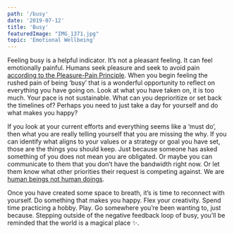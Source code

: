 ```yaml
---
path: '/busy'
date: '2019-07-12'
title: 'Busy'
featuredImage: "IMG_1371.jpg"
topic: 'Emotional Wellbeing'
---
```


Feeling busy is a helpful indicator.  It’s not a pleasant feeling.  It can feel emotionally painful.  Humans seek pleasure and seek to avoid pain [according to the Pleasure-Pain Principle](http://changingminds.org/disciplines/psychoanalysis/concepts/pleasure_pain.htm).  When you begin feeling the rushed pain of being ‘busy’ that is a wonderful opportunity to reflect on everything you have going on.  Look at what you have taken on, it is too much.  Your pace is not sustainable.  What can you deprioritize or set back the timelines of?  Perhaps you need to just take a day for yourself and do what makes you happy?

If you look at your current efforts and everything seems like a ‘must do’, then what you are really telling yourself that you are missing the why.  If you can identify what aligns to your values or a strategy or goal you have set, those are the things you should keep.  Just because someone has asked something of you does not mean you are obligated.  Or maybe you can communicate to them that you don’t have the bandwidth right now.  Or let them know what other priorities their request is competing against.  We are [human beings not human doings](https://www.practiceofthepractice.com/human-being-vs-human-doing/).

Once you have created some space to breath, it’s is time to reconnect with yourself.  Do something that makes you happy.  Flex your creativity.  Spend time practicing a hobby.  Play.  Go somewhere you’re been wanting to, just because.  Stepping outside of the negative feedback loop of busy, you’ll be reminded that the world is a magical place ✨.